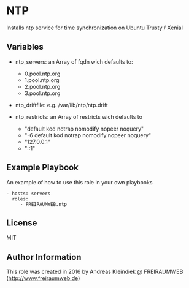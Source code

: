 NTP
=========

Installs ntp service for time synchronization on Ubuntu Trusty / Xenial

Variables
---------

- ntp_servers: an Array of fqdn wich defaults to:
  - 0.pool.ntp.org
  - 1.pool.ntp.org
  - 2.pool.ntp.org
  - 3.pool.ntp.org

- ntp_driftfile: e.g. /var/lib/ntp/ntp.drift

- ntp_restricts: an Array of restricts wich defaults to
  - "default kod notrap nomodify nopeer noquery"
  - "-6 default kod notrap nomodify nopeer noquery"
  - "127.0.0.1"
  - "::1"


Example Playbook
----------------

An example of how to use this role in your own playbooks

    - hosts: servers
      roles:
         - FREIRAUMWEB.ntp

License
-------

MIT

Author Information
------------------

This role was created in 2016 by Andreas Kleindiek @ FREIRAUMWEB (http://www.freiraumweb.de)
